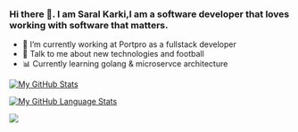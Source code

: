### Hi there 👋. I am Saral Karki,I am a software developer that loves working with software that matters.



- 🌱 I’m currently working at Portpro as a fullstack developer
- 💬 Talk to me about new technologies and football
- 📊 Currently learning golang & microservce architecture


[![My GitHub Stats](https://github-readme-stats.vercel.app/api/?username=Saral33&count_private=true&theme=tokyonight&showicons=true)]()

[![My GitHub Language Stats](https://github-readme-stats.vercel.app/api/top-langs/?username=Saral33&langs_count=6&theme=tokyonight)]()

![](https://komarev.com/ghpvc/?username=Saral33&color=green)
